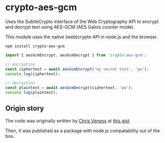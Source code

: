 # crypto-aes-gcm

Uses the SubtleCrypto interface of the Web Cryptography API to encrypt and decrypt text using AES-GCM (AES Galois counter mode).

This module uses the native (web)crypto API in node.js and the browser.

```
npm install crypto-aes-gcm
```

```js
import { aesGcmEncrypt, aesGcmDecrypt } from 'crypto-aes-gcm';

// encryption
const ciphertext = await aesGcmEncrypt('my secret text', 'pw');
console.log(ciphertext);

// decryption
const plaintext = await aesGcmDecrypt(ciphertext, 'pw');
console.log(plaintext);
```

## Origin story

The code was originally written by [Chris Veness](https://github.com/chrisveness) at [this gist](https://gist.github.com/chrisveness/43bcda93af9f646d083fad678071b90a).

Then, it was published as a package with node.js compatability out of the box.

